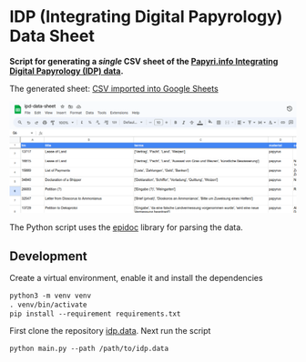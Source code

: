 # IDP (Integrating Digital Papyrology) Data Sheet

**Script for generating a *single* CSV sheet of the [Papyri.info Integrating Digital Papyrology (IDP) data](https://github.com/papyri/idp.data).**

The generated sheet: [CSV imported into Google Sheets](https://docs.google.com/spreadsheets/d/19b-uGsyhmQ7lpqvoEPA7eFzCNz8HowDbdq1PzqDaxuM/)

![Screenshot of the Google Sheets](screenshot.png)

The Python script uses the [epidoc](https://github.com/Xennis/epidoc-parser) library for parsing the data.

## Development

Create a virtual environment, enable it and install the dependencies
```shell
python3 -m venv venv
. venv/bin/activate
pip install --requirement requirements.txt
```

First clone the repository [idp.data](https://github.com/papyri/idp.data). Next run the script
```shell
python main.py --path /path/to/idp.data
```

